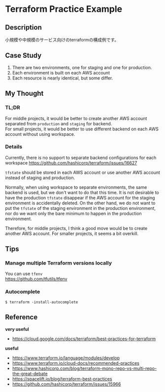 # Terraform Practice Example
## Description
小規模や中規模のサービス向けのterraformの構成例です。

## Case Study
1. There are two environments, one for staging and one for production.
2. Each environment is built on each AWS account
3. Each resource is nearly identical, but some differ.

## My Thought
### TL;DR
For middle projects, it would be better to create another AWS account separated from `production` and `staging` for backend.  
For small projects, it would be better to use different backend on each AWS account without using workspace.

### Details
Currently, there is no support to separate backend configurations for each workspace
https://github.com/hashicorp/terraform/issues/16627

`tfstate` should be stored in each AWS account or use another AWS account instead of staging and production.

Normally, when using workspace to separate environments, the same backend is used, but we don't want to do that this time. It is not desirable to have the production `tfstate` disappear if the AWS account for the staging environment is accidentally deleted.
On the other hand, we do not want to put the `tfstate` of the staging environment in the production environment, nor do we want only the bare minimum to happen in the production environment.

Therefore, for middle projects, I think a good move would be to create another AWS account.
For smaller projects, it seems a bit overkill.

## Tips
### Manage multiple Terraform versions locally
You can use `tfenv`  
https://github.com/tfutils/tfenv

### Autocomplete 
`$ terraform -install-autocomplete`

## Reference
**very useful**
- https://cloud.google.com/docs/terraform/best-practices-for-terraform

**useful**
- https://www.terraform.io/language/modules/develop
- https://www.terraform.io/cloud-docs/recommended-practices
- https://www.hashicorp.com/blog/terraform-mono-repo-vs-multi-repo-the-great-debate
- https://spacelift.io/blog/terraform-best-practices
- https://github.com/hashicorp/terraform/issues/15966